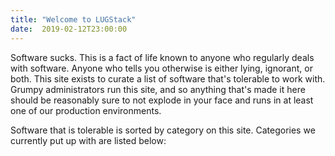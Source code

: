 ```yaml
---
title: "Welcome to LUGStack"
date:  2019-02-12T23:00:00
---
```


Software sucks.  This is a fact of life known to anyone who regularly
deals with software.  Anyone who tells you otherwise is either lying,
ignorant, or both.  This site exists to curate a list of software
that's tolerable to work with.  Grumpy administrators run this site,
and so anything that's made it here should be reasonably sure to not
explode in your face and runs in at least one of our production
environments.

Software that is tolerable is sorted by category on this site.
Categories we currently put up with are listed below:
